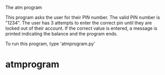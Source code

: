 The atm program

This program asks the user for their PIN number.
The valid PIN number is "1234".
The user has 3 attempts to enter the correct pin until they are locked out of their account.
If the correct value is entered, a message is printed indicating the balance and the program ends.

To run this program, type 'atmprogram.py'

# atmprogram
